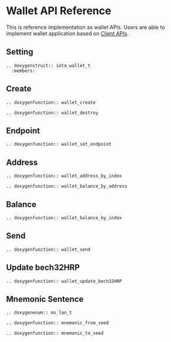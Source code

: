 # Wallet API Reference

This is reference implementation as wallet APIs. Users are able to implement wallet application based on [Client APIs](./client.md#client-api-reference).

## Setting

```{eval-rst}
.. doxygenstruct:: iota_wallet_t
  :members:
```

## Create

```{eval-rst}
.. doxygenfunction:: wallet_create
```

```{eval-rst}
.. doxygenfunction:: wallet_destroy
```

## Endpoint

```{eval-rst}
.. doxygenfunction:: wallet_set_endpoint
```

## Address

```{eval-rst}
.. doxygenfunction:: wallet_address_by_index
```

```{eval-rst}
.. doxygenfunction:: wallet_balance_by_address
```

## Balance

```{eval-rst}
.. doxygenfunction:: wallet_balance_by_index
```

## Send

```{eval-rst}
.. doxygenfunction:: wallet_send
```

## Update bech32HRP

```{eval-rst}
.. doxygenfunction:: wallet_update_bech32HRP
```

## Mnemonic Sentence

```{eval-rst}
.. doxygenenum:: ms_lan_t
```

```{eval-rst}
.. doxygenfunction:: mnemonic_from_seed
```

```{eval-rst}
.. doxygenfunction:: mnemonic_to_seed
```
